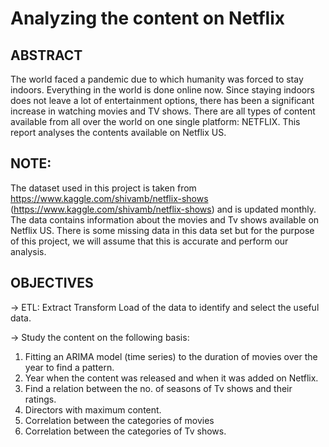# Analyzing the content on Netflix

## ABSTRACT
The world faced a pandemic due to which humanity was forced to stay indoors. Everything in the world is done online now. Since staying indoors does not leave a lot of entertainment options, there has been a significant increase in watching movies and TV shows. There are all types of content available from all over the world on one single platform: NETFLIX. This report analyses the contents available on Netflix US.

## NOTE:
The dataset used in this project is taken from https://www.kaggle.com/shivamb/netflix-shows (https://www.kaggle.com/shivamb/netflix-shows) and is updated monthly. The data contains information about the movies and Tv shows available on Netflix US. There is some missing data in this data set but for the purpose of this project, we will assume that this is accurate and perform our analysis.

## OBJECTIVES
-> ETL: Extract Transform Load of the data to identify and select the useful data.

-> Study the content on the following basis:
1. Fitting an ARIMA model (time series) to the duration of movies over the year to find a pattern.
2. Year when the content was released and when it was added on Netflix.
3. Find a relation between the no. of seasons of Tv shows and their ratings.
4. Directors with maximum content.
5. Correlation between the categories of movies
6. Correlation between the categories of Tv shows.
